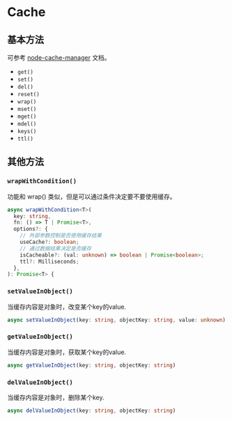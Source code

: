 # Cache

## 基本方法

可参考 <a href="https://github.com/node-cache-manager/node-cache-manager" target="_blank">node-cache-manager</a> 文档。

- `get()`
- `set()`
- `del()`
- `reset()`
- `wrap()`
- `mset()`
- `mget()`
- `mdel()`
- `keys()`
- `ttl()`

## 其他方法

### `wrapWithCondition()`

功能和 wrap() 类似，但是可以通过条件决定要不要使用缓存。

```ts
async wrapWithCondition<T>(
  key: string,
  fn: () => T | Promise<T>,
  options?: {
    // 外部参数控制是否使用缓存结果
    useCache?: boolean;
    // 通过数据结果决定是否缓存
    isCacheable?: (val: unknown) => boolean | Promise<boolean>;
    ttl?: Milliseconds;
  },
): Promise<T> {
```

### `setValueInObject()`

当缓存内容是对象时，改变某个key的value.

```ts
async setValueInObject(key: string, objectKey: string, value: unknown)
```

### `getValueInObject()`

当缓存内容是对象时，获取某个key的value.

```ts
async getValueInObject(key: string, objectKey: string)
```

### `delValueInObject()`

当缓存内容是对象时，删除某个key.

```ts
async delValueInObject(key: string, objectKey: string)
```
